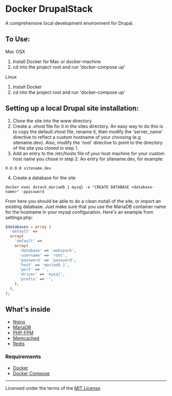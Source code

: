 # Docker DrupalStack

A comprehensive local development environment for Drupal.

To Use:
-------

Mac OSX

1. Install Docker for Mac or docker-machine
2. cd into the project root and run 'docker-compose up'

Linux

1. Install Docker
2. cd into the project root and run 'docker-compose up'

Setting up a local Drupal site installation:
--------------------------------------------

1. Clone the site into the www directory
2. Create a .vhost file for it in the sites directory. An easy way to do this is to copy the default.vhost file, rename it, then modify the 'server_name' directive to reflect a custom hostname of your choosing (e.g sitename.dev). Also, modify the 'root' directive to point to the directory of the site you cloned in step 1.
3. Add an entry to the /etc/hosts file of your host machine for your custom host name you chose in step 2. An entry for sitename.dev, for example:

```
0.0.0.0 sitename.dev   
```

4. Create a database for the site 

```
docker exec dstack_mariadb_1 mysql -e "CREATE DATABASE <database-name>" -ppassword
```

From here you should be able to do a clean install of the site, or import an existing database. Just make sure that you use the MariaDB container name for the hostname in your mysql configuration. Here's an example from settings.php:

```php
$databases = array (
  'default' => 
  array(
    'default' => 
    array(
      'database' => 'webspark',
      'username' => 'root',
      'password' => 'password',
      'host' => 'mariadb_1',
      'port' => '',
      'driver' => 'mysql',
      'prefix' => '',
    ),
  ),
);

```

## What's inside

* [Nginx](http://nginx.org/)
* [MariaDB](http://www.mariadb.org/)
* [PHP-FPM](http://php-fpm.org/)
* [Memcached](http://memcached.org/)
* [Redis](http://redis.io/)

### Requirements

* [Docker](https://docker.com/)
* [Docker Compose](http://docs.docker.com/compose/)


---
Licensed under the terms of the [MIT License](LICENSE.md).
